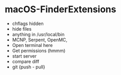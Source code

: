 # macOS-FinderExtensions

- chflags hidden
- hide files
- anything in /usr/local/bin
- MCNP, Serpent, OpenMC, 
- Open terminal here
- Get permissions (hmmm)
- start server
- compare diff
- git {push - pull}

